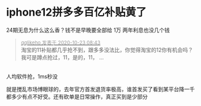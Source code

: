 # iphone12拼多多百亿补贴黄了


24期无息为什么这么香？钱不是早晚要全部给 1万 两年利息也没几个钱<img id="aimg_lnn3E" onclick="zoom(this, this.src, 0, 0, 0)" class="zoom" src="https://cdn.jsdelivr.net/gh/hishis/forum-master/public/images/patch.gif" onmouseover="img_onmouseoverfunc(this)" onload="thumbImg(this)" border="0" alt="" />

<div class="quote"><blockquote><font size="2"><a href="https://www.hostloc.com/forum.php?mod=redirect&amp;goto=findpost&amp;pid=9339283&amp;ptid=757456" target="_blank"><font color="#999999">qqlikeho 发表于 2020-10-23 08:43</font></a></font><br />
淘宝的11补贴都几乎抢不到，跟多多没法比，你觉得淘宝的12你有机会吗？<br />
我可是蹲点抢过，11，是的，11， ...</blockquote></div><br />
人均软件抢，1ms秒没

就是搅乱市场博眼球的，去年官方首发退货率极高，谁首发买了看到某平台降一千都多少有点不好受。还有砍单是日常操作，真正买到是少部分
